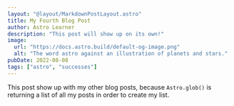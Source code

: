 ```yaml
---
layout: "@layout/MarkdownPostLayout.astro"
title: My Fourth Blog Post
author: Astro Learner
description: "This post will show up on its own!"
image:
  url: "https://docs.astro.build/default-og-image.png"
  alt: "The word astro against an illustration of planets and stars."
pubDate: 2022-08-08
tags: ["astro", "successes"]
---
```


This post show up with my other blog posts, because `Astro.glob()` is returning a list of all my posts in order to create my list.
